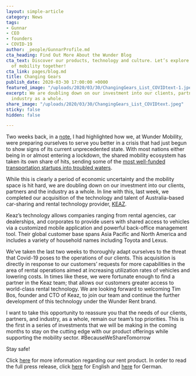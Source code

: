 ```yaml
---
layout: simple-article
category: News
tags:
- Gunnar
- CEO
- founders
- COVID-19
author: _people/GunnarProfile.md
cta_heading: Find Out More About the Wunder Blog
cta_text: Discover our products, technology and culture. Let’s explore the future
  of mobility together!
cta_link: pages/blog.md
title: Changing Gears
publish_date: 2020-03-30 17:00:00 +0000
featured_image: "/uploads/2020/03/30/ChangingGears_List_COVIDtext-1.jpeg"
excerpt: We are doubling down on our investment into our clients, partners and the
  industry as a whole.
share_image: "/uploads/2020/03/30/ChangingGears_List_COVIDtext.jpeg"
sticky: false
hidden: false

---
```

Two weeks back, in a [note](https://www.wundermobility.com/blog/a-note-on-covid-19), I had highlighted how we, at Wunder Mobility, were preparing ourselves to serve you better in a crisis that had just begun to show signs of its current unprecedented state. With most nations either being in or almost entering a lockdown, the shared mobility ecosystem has taken its own share of hits, sending some of the [most well-funded transportation startups into troubled waters](https://www.bloomberg.com/news/articles/2020-03-20/softbank-backed-getaround-looks-for-buyer-as-demand-evaporates).

While this is clearly a period of economic uncertainty and the mobility space is hit hard, we are doubling down on our investment into our clients, partners and the industry as a whole. In line with this, last week, we completed our acquisition of the technology and talent of Australia-based car-sharing and rental technology provider, [KEAZ](https://keaz.co/).

Keaz’s technology allows companies ranging from rental agencies, car dealerships, and corporates to provide users with shared access to vehicles via a customized mobile application and powerful back-office management tool. Their global customer base spans Asia Pacific and North America and includes a variety of household names including Toyota and Lexus.

We’ve taken the last two weeks to thoroughly adapt ourselves to the threat that Covid-19 poses to the operations of our clients. This acquisition is directly in response to our customers’ requests for more capabilities in the area of rental operations aimed at increasing utilization rates of vehicles and lowering costs. In times like these, we were fortunate enough to find a partner in the Keaz team; that allows our customers greater access to world-class rental technology. We are looking forward to welcoming Tim Bos, founder and CTO of Keaz, to join our team and continue the further development of this technology under the Wunder Rent brand.

I want to take this opportunity to reassure you that the needs of our clients, partners, and industry, as a whole, remain our team’s top priorities. This is the first in a series of investments that we will be making in the coming months to stay on the cutting edge with our product offerings while supporting the mobility sector. #BecauseWeShareTomorrow

Stay safe!

Click [here](https://www.wundermobility.com/rent "Wunder Rent") for more information regarding our rent product. In order to read the full press release, click [here](https://finance.yahoo.com/news/wunder-mobility-acquires-leading-car-160000778.html) for English and [here](https://www.handelsblatt.com/unternehmen/mittelstand/familienunternehmer/gunnar-froh-der-gruender-von-wunder-mobility-nutzt-die-coronakrise-fuer-zukaeufe-/25688830.html?ticket=ST-1662480-wsGAdOtkbSIptcYjKReO-ap1) for German.